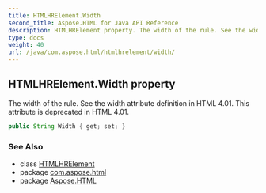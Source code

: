```yaml
---
title: HTMLHRElement.Width
second_title: Aspose.HTML for Java API Reference
description: HTMLHRElement property. The width of the rule. See the width attribute definition in HTML 4.01. This attribute is deprecated in HTML 4.01
type: docs
weight: 40
url: /java/com.aspose.html/htmlhrelement/width/
---
```

## HTMLHRElement.Width property

The width of the rule. See the width attribute definition in HTML 4.01. This attribute is deprecated in HTML 4.01.

```java
public String Width { get; set; }
```

### See Also

* class [HTMLHRElement](../)
* package [com.aspose.html](../../htmlhrelement/)
* package [Aspose.HTML](../../../)
